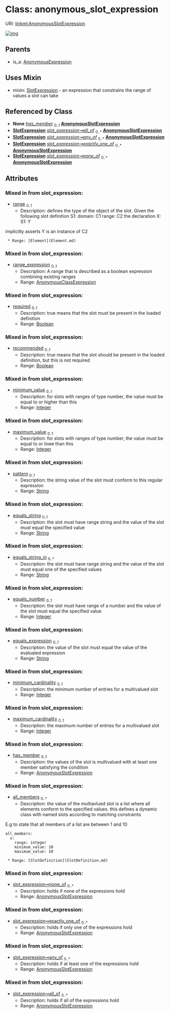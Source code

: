 
# Class: anonymous_slot_expression




URI: [linkml:AnonymousSlotExpression](https://w3id.org/linkml/AnonymousSlotExpression)


[![img](images/AnonymousSlotExpression.svg)](images/AnonymousSlotExpression.svg)

## Parents

 *  is_a: [AnonymousExpression](AnonymousExpression.md)

## Uses Mixin

 *  mixin: [SlotExpression](SlotExpression.md) - an expression that constrains the range of values a slot can take

## Referenced by Class

 *  **None** *[has_member](has_member.md)*  <sub>0..1</sub>  **[AnonymousSlotExpression](AnonymousSlotExpression.md)**
 *  **[SlotExpression](SlotExpression.md)** *[slot_expression➞all_of](slot_expression_all_of.md)*  <sub>0..\*</sub>  **[AnonymousSlotExpression](AnonymousSlotExpression.md)**
 *  **[SlotExpression](SlotExpression.md)** *[slot_expression➞any_of](slot_expression_any_of.md)*  <sub>0..\*</sub>  **[AnonymousSlotExpression](AnonymousSlotExpression.md)**
 *  **[SlotExpression](SlotExpression.md)** *[slot_expression➞exactly_one_of](slot_expression_exactly_one_of.md)*  <sub>0..\*</sub>  **[AnonymousSlotExpression](AnonymousSlotExpression.md)**
 *  **[SlotExpression](SlotExpression.md)** *[slot_expression➞none_of](slot_expression_none_of.md)*  <sub>0..\*</sub>  **[AnonymousSlotExpression](AnonymousSlotExpression.md)**

## Attributes


### Mixed in from slot_expression:

 * [range](range.md)  <sub>0..1</sub>
     * Description: defines the type of the object of the slot.  Given the following slot definition
  S1:
    domain: C1
    range:  C2
the declaration
  X:
    S1: Y

implicitly asserts Y is an instance of C2

     * Range: [Element](Element.md)

### Mixed in from slot_expression:

 * [range_expression](range_expression.md)  <sub>0..1</sub>
     * Description: A range that is described as a boolean expression combining existing ranges
     * Range: [AnonymousClassExpression](AnonymousClassExpression.md)

### Mixed in from slot_expression:

 * [required](required.md)  <sub>0..1</sub>
     * Description: true means that the slot must be present in the loaded definition
     * Range: [Boolean](types/Boolean.md)

### Mixed in from slot_expression:

 * [recommended](recommended.md)  <sub>0..1</sub>
     * Description: true means that the slot should be present in the loaded definition, but this is not required
     * Range: [Boolean](types/Boolean.md)

### Mixed in from slot_expression:

 * [minimum_value](minimum_value.md)  <sub>0..1</sub>
     * Description: for slots with ranges of type number, the value must be equal to or higher than this
     * Range: [Integer](types/Integer.md)

### Mixed in from slot_expression:

 * [maximum_value](maximum_value.md)  <sub>0..1</sub>
     * Description: for slots with ranges of type number, the value must be equal to or lowe than this
     * Range: [Integer](types/Integer.md)

### Mixed in from slot_expression:

 * [pattern](pattern.md)  <sub>0..1</sub>
     * Description: the string value of the slot must conform to this regular expression
     * Range: [String](types/String.md)

### Mixed in from slot_expression:

 * [equals_string](equals_string.md)  <sub>0..1</sub>
     * Description: the slot must have range string and the value of the slot must equal the specified value
     * Range: [String](types/String.md)

### Mixed in from slot_expression:

 * [equals_string_in](equals_string_in.md)  <sub>0..\*</sub>
     * Description: the slot must have range string and the value of the slot must equal one of the specified values
     * Range: [String](types/String.md)

### Mixed in from slot_expression:

 * [equals_number](equals_number.md)  <sub>0..1</sub>
     * Description: the slot must have range of a number and the value of the slot must equal the specified value
     * Range: [Integer](types/Integer.md)

### Mixed in from slot_expression:

 * [equals_expression](equals_expression.md)  <sub>0..1</sub>
     * Description: the value of the slot must equal the value of the evaluated expression
     * Range: [String](types/String.md)

### Mixed in from slot_expression:

 * [minimum_cardinality](minimum_cardinality.md)  <sub>0..1</sub>
     * Description: the minimum number of entries for a multivalued slot
     * Range: [Integer](types/Integer.md)

### Mixed in from slot_expression:

 * [maximum_cardinality](maximum_cardinality.md)  <sub>0..1</sub>
     * Description: the maximum number of entries for a multivalued slot
     * Range: [Integer](types/Integer.md)

### Mixed in from slot_expression:

 * [has_member](has_member.md)  <sub>0..1</sub>
     * Description: the values of the slot is multivalued with at least one member satisfying the condition
     * Range: [AnonymousSlotExpression](AnonymousSlotExpression.md)

### Mixed in from slot_expression:

 * [all_members](all_members.md)  <sub>0..\*</sub>
     * Description: the value of the multiavlued slot is a list where all elements conform to the specified values.
this defines a dynamic class with named slots according to matching constraints

E.g to state that all members of a list are between 1 and 10
```
all_members:
  x:
    range: integer
    minimum_value: 10
    maximum_value: 10
```
     * Range: [SlotDefinition](SlotDefinition.md)

### Mixed in from slot_expression:

 * [slot_expression➞none_of](slot_expression_none_of.md)  <sub>0..\*</sub>
     * Description: holds if none of the expressions hold
     * Range: [AnonymousSlotExpression](AnonymousSlotExpression.md)

### Mixed in from slot_expression:

 * [slot_expression➞exactly_one_of](slot_expression_exactly_one_of.md)  <sub>0..\*</sub>
     * Description: holds if only one of the expressions hold
     * Range: [AnonymousSlotExpression](AnonymousSlotExpression.md)

### Mixed in from slot_expression:

 * [slot_expression➞any_of](slot_expression_any_of.md)  <sub>0..\*</sub>
     * Description: holds if at least one of the expressions hold
     * Range: [AnonymousSlotExpression](AnonymousSlotExpression.md)

### Mixed in from slot_expression:

 * [slot_expression➞all_of](slot_expression_all_of.md)  <sub>0..\*</sub>
     * Description: holds if all of the expressions hold
     * Range: [AnonymousSlotExpression](AnonymousSlotExpression.md)
